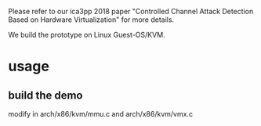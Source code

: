 Please refer to our ica3pp 2018 paper "Controlled Channel Attack Detection Based on Hardware Virtualization" for more details.

We build the prototype on Linux Guest-OS/KVM.

# usage 

## build the demo

modify in arch/x86/kvm/mmu.c and arch/x86/kvm/vmx.c 
